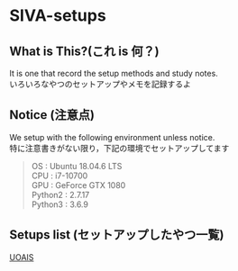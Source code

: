 # SIVA-setups

## What is This?(これ is 何？)
It is one that record the setup methods and study notes.  
いろいろなやつのセットアップやメモを記録するよ

## Notice (注意点)
We setup with the following environment unless notice.  
特に注意書きがない限り，下記の環境でセットアップしてます

> OS : Ubuntu 18.04.6 LTS  
> CPU : i7-10700  
> GPU : GeForce GTX 1080  
> Python2 : 2.7.17  
> Python3 : 3.6.9


## Setups list (セットアップしたやつ一覧)
[UOAIS](/UOAIS/UOAIS.md)
